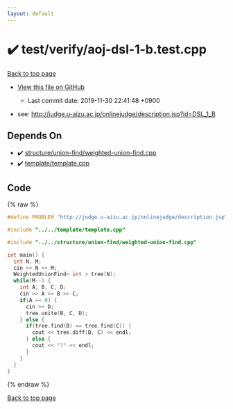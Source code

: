```yaml
---
layout: default
---
```


<!-- mathjax config similar to math.stackexchange -->
<script type="text/javascript" async
  src="https://cdnjs.cloudflare.com/ajax/libs/mathjax/2.7.5/MathJax.js?config=TeX-MML-AM_CHTML">
</script>
<script type="text/x-mathjax-config">
  MathJax.Hub.Config({
    TeX: { equationNumbers: { autoNumber: "AMS" }},
    tex2jax: {
      inlineMath: [ ['$','$'] ],
      processEscapes: true
    },
    "HTML-CSS": { matchFontHeight: false },
    displayAlign: "left",
    displayIndent: "2em"
  });
</script>

<script type="text/javascript" src="https://cdnjs.cloudflare.com/ajax/libs/jquery/3.4.1/jquery.min.js"></script>
<script src="https://cdn.jsdelivr.net/npm/jquery-balloon-js@1.1.2/jquery.balloon.min.js" integrity="sha256-ZEYs9VrgAeNuPvs15E39OsyOJaIkXEEt10fzxJ20+2I=" crossorigin="anonymous"></script>
<script type="text/javascript" src="../../../assets/js/copy-button.js"></script>
<link rel="stylesheet" href="../../../assets/css/copy-button.css" />


# :heavy_check_mark: test/verify/aoj-dsl-1-b.test.cpp
<a href="../../../index.html">Back to top page</a>

* <a href="{{ site.github.repository_url }}/blob/master/test/verify/aoj-dsl-1-b.test.cpp">View this file on GitHub</a>
    - Last commit date: 2019-11-30 22:41:48 +0900


* see: <a href="http://judge.u-aizu.ac.jp/onlinejudge/description.jsp?id=DSL_1_B">http://judge.u-aizu.ac.jp/onlinejudge/description.jsp?id=DSL_1_B</a>


## Depends On
* :heavy_check_mark: <a href="../../../library/structure/union-find/weighted-union-find.cpp.html">structure/union-find/weighted-union-find.cpp</a>
* :heavy_check_mark: <a href="../../../library/template/template.cpp.html">template/template.cpp</a>


## Code
{% raw %}
```cpp
#define PROBLEM "http://judge.u-aizu.ac.jp/onlinejudge/description.jsp?id=DSL_1_B"

#include "../../template/template.cpp"

#include "../../structure/union-find/weighted-union-find.cpp"

int main() {
  int N, M;
  cin >> N >> M;
  WeightedUnionFind< int > tree(N);
  while(M--) {
    int A, B, C, D;
    cin >> A >> B >> C;
    if(A == 0) {
      cin >> D;
      tree.unite(B, C, D);
    } else {
      if(tree.find(B) == tree.find(C)) {
        cout << tree.diff(B, C) << endl;
      } else {
        cout << "?" << endl;
      }
    }
  }
}

```
{% endraw %}

<a href="../../../index.html">Back to top page</a>

